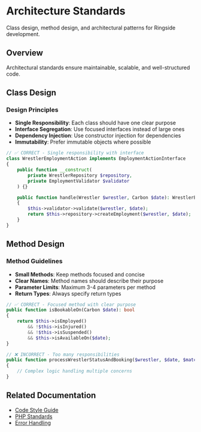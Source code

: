 # Architecture Standards

Class design, method design, and architectural patterns for Ringside development.

## Overview

Architectural standards ensure maintainable, scalable, and well-structured code.

## Class Design

### Design Principles
- **Single Responsibility**: Each class should have one clear purpose
- **Interface Segregation**: Use focused interfaces instead of large ones
- **Dependency Injection**: Use constructor injection for dependencies
- **Immutability**: Prefer immutable objects where possible

```php
// ✅ CORRECT - Single responsibility with interface
class WrestlerEmploymentAction implements EmploymentActionInterface
{
    public function __construct(
        private WrestlerRepository $repository,
        private EmploymentValidator $validator
    ) {}

    public function handle(Wrestler $wrestler, Carbon $date): WrestlerEmployment
    {
        $this->validator->validate($wrestler, $date);
        return $this->repository->createEmployment($wrestler, $date);
    }
}
```

## Method Design

### Method Guidelines
- **Small Methods**: Keep methods focused and concise
- **Clear Names**: Method names should describe their purpose
- **Parameter Limits**: Maximum 3-4 parameters per method
- **Return Types**: Always specify return types

```php
// ✅ CORRECT - Focused method with clear purpose
public function isBookableOn(Carbon $date): bool
{
    return $this->isEmployed()
        && !$this->isInjured()
        && !$this->isSuspended()
        && $this->isAvailableOn($date);
}

// ❌ INCORRECT - Too many responsibilities
public function processWrestlerStatusAndBooking($wrestler, $date, $match, $title)
{
    // Complex logic handling multiple concerns
}
```

## Related Documentation
- [Code Style Guide](code-style.md)
- [PHP Standards](php.md)
- [Error Handling](error-handling.md)
